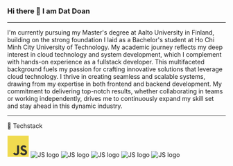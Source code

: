 ### Hi there 👋 I am Dat Doan

---

I'm currently pursuing my Master's degree at Aalto University in Finland, building on the strong foundation I laid as a Bachelor's student at Ho Chi Minh City University of Technology. My academic journey reflects my deep interest in cloud technology and system development, which I complement with hands-on experience as a fullstack developer. This multifaceted background fuels my passion for crafting innovative solutions that leverage cloud technology. I thrive in creating seamless and scalable systems, drawing from my expertise in both frontend and backend development. My commitment to delivering top-notch results, whether collaborating in teams or working independently, drives me to continuously expand my skill set and stay ahead in this dynamic industry.

---

🧰 Techstack

<img src="https://github.com/devicons/devicon/blob/master/icons/javascript/javascript-original.svg" alt="JS logo" with="50" height = "50" /> <img src="https://cdn.worldvectorlogo.com/logos/css-3.svg" alt="JS logo" with="50" height = "50" />
<img src="https://cdn.worldvectorlogo.com/logos/typescript-2.svg" alt="JS logo" with="50" height = "50" /> <img src="https://cdn.worldvectorlogo.com/logos/react-2.svg" alt="JS logo" with="50" height = "50" />
<img src="https://cdn.worldvectorlogo.com/logos/spring-3.svg" alt="JS logo" with="50" height = "50" /> <img src="https://cdn.worldvectorlogo.com/logos/google-cloud-1.svg" alt="JS logo" with="50" height = "50" />

<!-- 
**datxaban/datxaban** is a ✨ _special_ ✨ repository because its `README.md` (this file) appears on your GitHub profile.

Here are some ideas to get you started:

- 🔭 I’m currently working on ...
- 🌱 I’m currently learning ...
- 👯 I’m looking to collaborate on ...
- 🤔 I’m looking for help with ...
- 💬 Ask me about ...
- 📫 How to reach me: ...
- 😄 Pronouns: ...
- ⚡ Fun fact: ...
-->
